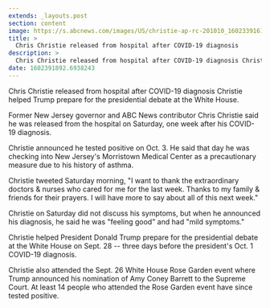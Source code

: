 ```yaml
--- 
extends: _layouts.post 
section: content 
image: https://s.abcnews.com/images/US/christie-ap-rc-201010_1602339161116_hpMain_16x9_992.jpg 
title: > 
  Chris Christie released from hospital after COVID-19 diagnosis 
description: > 
  Chris Christie released from hospital after COVID-19 diagnosis Christie helped Trump prepare for the presidential debate at the White House.Former New Jersey governor and ABC News contributor Chris Christie said he was released from the hospital on Saturday, one week after his COVID-19 diagnosis.Christie announced he tested positive on Oct. 3.Christie helped President Donald Trump prepare for the presidential debate at the White House on Sept. 28 -- three days before the president's Oct. 1 COVID-19 diagnosis.Christie also attended the Sept. 26 White House Rose Garden event where Trump announced his nomination of Amy Coney Barrett to the Supreme Court. 
date: 1602391892.6938243 
--- 
```

Chris Christie released from hospital after COVID-19 diagnosis Christie helped Trump prepare for the presidential debate at the White House.

Former New Jersey governor and ABC News contributor Chris Christie said he was released from the hospital on Saturday, one week after his COVID-19 diagnosis.

Christie announced he tested positive on Oct. 3. He said that day he was checking into New Jersey's Morristown Medical Center as a precautionary measure due to his history of asthma.

Christie tweeted Saturday morning, "I want to thank the extraordinary doctors & nurses who cared for me for the last week. Thanks to my family & friends for their prayers. I will have more to say about all of this next week."

Christie on Saturday did not discuss his symptoms, but when he announced his diagnosis, he said he was "feeling good" and had "mild symptoms."

Christie helped President Donald Trump prepare for the presidential debate at the White House on Sept. 28 -- three days before the president's Oct. 1 COVID-19 diagnosis.

Christie also attended the Sept. 26 White House Rose Garden event where Trump announced his nomination of Amy Coney Barrett to the Supreme Court. At least 14 people who attended the Rose Garden event have since tested positive.